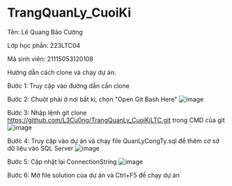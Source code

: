 # TrangQuanLy_CuoiKi
Tên: Lê Quang Bảo Cường

Lớp học phần: 223LTC04

Mã sinh viên: 21115053120108


Hướng dẫn cách clone và chạy dự án:

Bước 1: Truy cập vào đường dẫn cần clone

Bước 2: Chuột phải ở nơi bất kì, chọn "Open Git Bash Here" ![image](https://github.com/L3Cu0ng/TrangQuanLy_CuoiKiLTC/assets/146750962/911c70a6-5ec9-4346-af51-8a04bf498c14)

Bước 3: Nhập lệnh git clone https://github.com/L3Cu0ng/TrangQuanLy_CuoiKiLTC.git trong CMD của git ![image](https://github.com/L3Cu0ng/TrangQuanLy_CuoiKiLTC/assets/146750962/4b199f48-24e0-4891-a064-fab48a960493)


Bước 4: Truy cập vào dự án và chạy file QuanLyCongTy.sql để thêm cơ sở dữ liệu vào SQL Server ![image](https://github.com/L3Cu0ng/TrangQuanLy_CuoiKiLTC/assets/146750962/a9fec9fd-e3d8-4716-a95d-f873c8cd203c)

Bước 5: Cập nhật lại ConnectionString  ![image](https://github.com/L3Cu0ng/TrangQuanLy_CuoiKiLTC/assets/146750962/9d06ac90-f561-439a-b1ca-45b369d51b1b)

Bước 6: Mở file solution của dự án và Ctrl+F5 để chạy dự án
